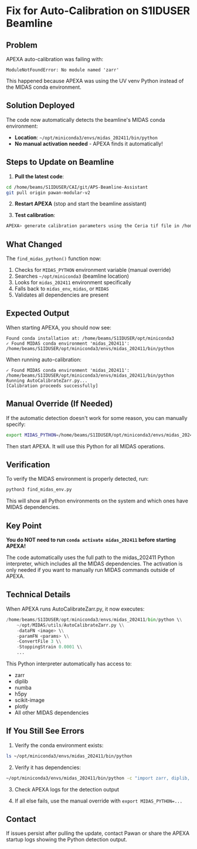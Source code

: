 # Fix for Auto-Calibration on S1IDUSER Beamline

## Problem
APEXA auto-calibration was failing with:
```
ModuleNotFoundError: No module named 'zarr'
```

This happened because APEXA was using the UV venv Python instead of the MIDAS conda environment.

## Solution Deployed

The code now automatically detects the beamline's MIDAS conda environment:
- **Location**: `~/opt/miniconda3/envs/midas_202411/bin/python`
- **No manual activation needed** - APEXA finds it automatically!

## Steps to Update on Beamline

1. **Pull the latest code**:
```bash
cd /home/beams/S1IDUSER/CAI/git/APS-Beamline-Assistant
git pull origin pawan-modular-v2
```

2. **Restart APEXA** (stop and start the beamline assistant)

3. **Test calibration**:
```bash
APEXA> generate calibration parameters using the Ceria tif file in /home/beams/S1IDUSER/CAI/git/demo_data
```

## What Changed

The `find_midas_python()` function now:
1. Checks for `MIDAS_PYTHON` environment variable (manual override)
2. Searches `~/opt/miniconda3` (beamline location)
3. Looks for `midas_202411` environment specifically
4. Falls back to `midas_env`, `midas`, or `MIDAS`
5. Validates all dependencies are present

## Expected Output

When starting APEXA, you should now see:
```
Found conda installation at: /home/beams/S1IDUSER/opt/miniconda3
✓ Found MIDAS conda environment 'midas_202411': /home/beams/S1IDUSER/opt/miniconda3/envs/midas_202411/bin/python
```

When running auto-calibration:
```
✓ Found MIDAS conda environment 'midas_202411': /home/beams/S1IDUSER/opt/miniconda3/envs/midas_202411/bin/python
Running AutoCalibrateZarr.py...
[Calibration proceeds successfully]
```

## Manual Override (If Needed)

If the automatic detection doesn't work for some reason, you can manually specify:

```bash
export MIDAS_PYTHON=/home/beams/S1IDUSER/opt/miniconda3/envs/midas_202411/bin/python
```

Then start APEXA. It will use this Python for all MIDAS operations.

## Verification

To verify the MIDAS environment is properly detected, run:
```bash
python3 find_midas_env.py
```

This will show all Python environments on the system and which ones have MIDAS dependencies.

## Key Point

**You do NOT need to run `conda activate midas_202411` before starting APEXA!**

The code automatically uses the full path to the midas_202411 Python interpreter, which includes all the MIDAS dependencies. The activation is only needed if you want to manually run MIDAS commands outside of APEXA.

## Technical Details

When APEXA runs AutoCalibrateZarr.py, it now executes:
```python
/home/beams/S1IDUSER/opt/miniconda3/envs/midas_202411/bin/python \\
    ~/opt/MIDAS/utils/AutoCalibrateZarr.py \\
    -dataFN <image> \\
    -paramFN <params> \\
    -ConvertFile 3 \\
    -StoppingStrain 0.0001 \\
    ...
```

This Python interpreter automatically has access to:
- zarr
- diplib
- numba
- h5py
- scikit-image
- plotly
- All other MIDAS dependencies

## If You Still See Errors

1. Verify the conda environment exists:
```bash
ls ~/opt/miniconda3/envs/midas_202411/bin/python
```

2. Verify it has dependencies:
```bash
~/opt/miniconda3/envs/midas_202411/bin/python -c "import zarr, diplib, numba; print('OK')"
```

3. Check APEXA logs for the detection output

4. If all else fails, use the manual override with `export MIDAS_PYTHON=...`

## Contact

If issues persist after pulling the update, contact Pawan or share the APEXA startup logs showing the Python detection output.
